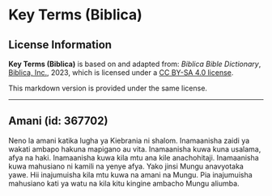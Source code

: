 # Key Terms (Biblica)

## License Information

**Key Terms (Biblica)** is based on and adapted from: _Biblica Bible Dictionary_, [Biblica, Inc.](https://www.biblica.com/), 2023, which is licensed under a [CC BY-SA 4.0 license](https://creativecommons.org/licenses/by-sa/4.0/legalcode.en).

This markdown version is provided under the same license.



--------------------------------

## Amani (id: 367702)

Neno la amani katika lugha ya Kiebrania ni shalom. Inamaanisha zaidi ya wakati ambapo hakuna mapigano au vita. Inamaanisha kuwa kuna usalama, afya na haki. Inamaanisha kuwa kila mtu ana kile anachohitaji. Inamaanisha kuwa mahusiano ni kamili na yenye afya. Yako jinsi Mungu anavyotaka yawe. Hii inajumuisha kila mtu kuwa na amani na Mungu. Pia inajumuisha mahusiano kati ya watu na kila kitu kingine ambacho Mungu aliumba.


